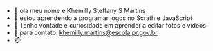 - 👋 ola meu nome e Khemilly Steffany S Martins
- 👀 estou aprendendo a programar jogos no Scrath e JavaScript
- 🌱 Tenho vontade e curiosidade em aprender a editar fotos e videos 
- 💞 para contato: khemilly.martins@escola.pr.gov.br
- 📫 

<!---
khemilly12/khemilly12 is a ✨ special ✨ repository because its `README.md` (this file) appears on your GitHub profile.
You can click the Preview link to take a look at your changes.
--->
